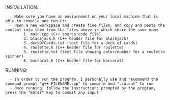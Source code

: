 INSTALLATION: 

      - Make sure you have an enviornment on your local machine that is able to compile and run C++.
      - Open a new workspace and create five files, and copy and paste the content into them from the files above in which share the same name
            1. main.cpp (C++ source code file)
            2. blackjack.h (C++ header file for blackjack)
            3. deckOfCards.txt (text file for a deck of cards)
            4. roulette.h (C++ header file for roulette)
            5. roulette.txt (text file showing color/number for a roulette spinner)
            6. baccarat.h (C++ header file for baccarat)

RUNNING:

      - In order to run the program, I personally use and recommend the command prompt "g++ FILENAME.cpp" to compile and "./a.out" to run
      - Once running, follow the instructions prompted by the program, press the "Enter" key to commit any input
      
